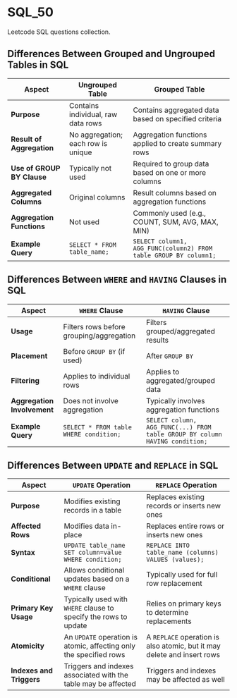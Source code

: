 # SQL_50

Leetcode SQL questions collection.


## Differences Between Grouped and Ungrouped Tables in SQL

| Aspect                      | Ungrouped Table                               | Grouped Table                                           |
|-----------------------------|-----------------------------------------------|--------------------------------------------------------|
| **Purpose**                 | Contains individual, raw data rows           | Contains aggregated data based on specified criteria  |
| **Result of Aggregation**   | No aggregation; each row is unique           | Aggregation functions applied to create summary rows  |
| **Use of GROUP BY Clause**  | Typically not used                            | Required to group data based on one or more columns  |
| **Aggregated Columns**      | Original columns                             | Result columns based on aggregation functions        |
| **Aggregation Functions**   | Not used                                      | Commonly used (e.g., COUNT, SUM, AVG, MAX, MIN)      |
| **Example Query**           | `SELECT * FROM table_name;`                  | `SELECT column1, AGG_FUNC(column2) FROM table GROUP BY column1;` |

## Differences Between `WHERE` and `HAVING` Clauses in SQL

| Aspect                  | `WHERE` Clause                           | `HAVING` Clause                            |
|-------------------------|------------------------------------------|-------------------------------------------|
| **Usage**               | Filters rows before grouping/aggregation | Filters grouped/aggregated results       |
| **Placement**           | Before `GROUP BY` (if used)              | After `GROUP BY`                          |
| **Filtering**           | Applies to individual rows               | Applies to aggregated/grouped data       |
| **Aggregation Involvement** | Does not involve aggregation        | Typically involves aggregation functions |
| **Example Query**       | `SELECT * FROM table WHERE condition;`  | `SELECT column, AGG_FUNC(...) FROM table GROUP BY column HAVING condition;` |


## Differences Between `UPDATE` and `REPLACE` in SQL

| Aspect                    | `UPDATE` Operation                        | `REPLACE` Operation                             |
|---------------------------|------------------------------------------|-------------------------------------------------|
| **Purpose**               | Modifies existing records in a table     | Replaces existing records or inserts new ones   |
| **Affected Rows**         | Modifies data in-place                   | Replaces entire rows or inserts new ones       |
| **Syntax**                | `UPDATE table_name SET column=value WHERE condition;` | `REPLACE INTO table_name (columns) VALUES (values);` |
| **Conditional**           | Allows conditional updates based on a `WHERE` clause | Typically used for full row replacement        |
| **Primary Key Usage**     | Typically used with `WHERE` clause to specify the rows to update | Relies on primary keys to determine replacements |
| **Atomicity**             | An `UPDATE` operation is atomic, affecting only the specified rows | A `REPLACE` operation is also atomic, but it may delete and insert rows |
| **Indexes and Triggers**  | Triggers and indexes associated with the table may be affected | Triggers and indexes may be affected as well    |

